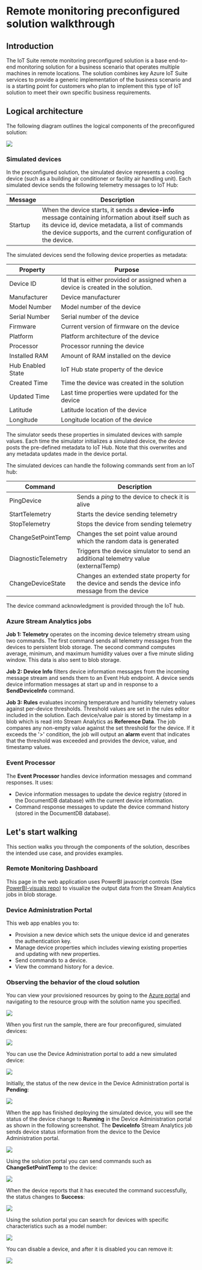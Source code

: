 <properties
 pageTitle="Remote Monitoring preconfigured solution walkthrough | Microsoft Azure"
 description="A description of the Azure IoT preconfigured solution remote monitoring and its architecture."
 services=""
 documentationCenter=""
 authors="stevehob"
 manager="timlt"
 editor=""/>

<tags
 ms.service="na"
 ms.devlang="na"
 ms.topic="article"
 ms.tgt_pltfrm="na"
 ms.workload="na"
 ms.date="10/21/2015"
 ms.author="stevehob"/>

# Remote monitoring preconfigured solution walkthrough

## Introduction

The IoT Suite remote monitoring preconfigured solution is a base end-to-end monitoring solution for a business scenario that operates multiple machines in remote locations. The solution combines key Azure IoT Suite services to provide a generic implementation of the business scenario and is a starting point for customers who plan to implement this type of IoT solution to meet their own specific business requirements.

## Logical architecture

The following diagram outlines the logical components of the preconfigured solution:

![](media/iot-suite-remote-monitoring-sample-walkthrough/remote-monitoring-architecture.png)


### Simulated devices

In the preconfigured solution, the simulated device represents a cooling device (such as a building air conditioner or facility air handling unit). Each simulated device sends the following telemetry messages to IoT Hub:


| Message  | Description |
|----------|-------------|
| Startup  | When the device starts, it sends a **device-info** message containing information about itself such as its device id, device metadata, a list of commands the device supports, and the current configuration of the device. |


The simulated devices send the following device properties as metadata:

| Property               |  Purpose |
|------------------------|--------- |
| Device ID              | Id that is either provided or assigned when a device is created in the solution. |
| Manufacturer           | Device manufacturer |
| Model Number           | Model number of the device |
| Serial Number          | Serial number of the device |
| Firmware               | Current version of firmware on the device |
| Platform               | Platform architecture of the device |
| Processor              | Processor running the device |
| Installed RAM          | Amount of RAM installed on the device |
| Hub Enabled State      | IoT Hub state property of the device |
| Created Time           | Time the device was created in the solution |
| Updated Time           | Last time properties were updated for the device |
| Latitude               | Latitude location of the device |
| Longitude              | Longitude location of the device |

The simulator seeds these properties in simulated devices with sample values.  Each time the simulator initializes a simulated device, the device posts the pre-defined metadata to IoT Hub. Note that this overwrites and any metadata updates made in the device portal.


The simulated devices can handle the following commands sent from an IoT hub:

| Command                | Description                                         |
|------------------------|-----------------------------------------------------|
| PingDevice             | Sends a _ping_ to the device to check it is alive   |
| StartTelemetry         | Starts the device sending telemetry                 |
| StopTelemetry          | Stops the device from sending telemetry             |
| ChangeSetPointTemp     | Changes the set point value around which the random data is generated |
| DiagnosticTelemetry    | Triggers the device simulator to send an additional telemetry value (externalTemp) |
| ChangeDeviceState      | Changes an extended state property for the device and sends the device info message from  the device |


The device command acknowledgment is provided through the IoT hub.


### Azure Stream Analytics jobs

**Job 1: Telemetry** operates on the incoming device telemetry stream using two commands. The first command sends all telemetry messages from the devices to persistent blob storage. The second command computes average, minimum, and maximum humidity values over a five minute sliding window. This data is also sent to blob storage.

**Job 2: Device Info** filters device information messages from the incoming message stream and sends them to an Event Hub endpoint. A device sends device information messages at start up and in response to a **SendDeviceInfo** command.

**Job 3: Rules** evaluates incoming temperature and humidity telemetry values against per-device thresholds. Threshold values are set in the rules editor included in the solution. Each device/value pair is stored by timestamp in a blob which is read into Stream Analytics as **Reference Data**. The job compares any non-empty value against the set threshold for the device. If it exceeds the '>' condition, the job will output an **alarm** event that indicates that the threshold was exceeded and provides the device, value, and timestamp values.

### Event Processor

The **Event Processor** handles device information messages and command responses. It uses:

- Device information messages to update the device registry (stored in the DocumentDB database) with the current device information.
- Command response messages to update the device command history (stored in the DocumentDB database).

## Let's start walking

This section walks you through the components of the solution, describes the intended use case, and provides examples.

### Remote Monitoring Dashboard
This page in the web application uses PowerBI javascript controls (See [PowerBI-visuals repo](https://www.github.com/Microsoft/PowerBI-visuals)) to visualize the output data from the Stream Analytics jobs in blob storage.


### Device Administration Portal

This web app enables you to:

- Provision a new device which sets the unique device id and generates the authentication key.
- Manage device properties which includes viewing existing properties and updating with new properties.
- Send commands to a device.
- View the command history for a device.

### Observing the behavior of the cloud solution
You can view your provisioned resources by going to the [Azure portal](https://portal.azure.com) and navigating to the resource group with the solution name you specified.

![](media/iot-suite-remote-monitoring-sample-walkthrough/azureportal_01.png)

When you first run the sample, there are four preconfigured, simulated devices:

![](media/iot-suite-remote-monitoring-sample-walkthrough/solutionportal_01.png)

You can use the Device Administration portal to add a new simulated device:

![](media/iot-suite-remote-monitoring-sample-walkthrough/solutionportal_02.png)

Initially, the status of the new device in the Device Administration portal is **Pending**:

![](media/iot-suite-remote-monitoring-sample-walkthrough/solutionportal_03.png)

When the app has finished deploying the simulated device, you will see the status of the device change to **Running** in the Device Administration portal as shown in the following screenshot. The **DeviceInfo** Stream Analytics job sends device status information from the device to the Device Administration portal.

![](media/iot-suite-remote-monitoring-sample-walkthrough/solutionportal_04.png)

Using the solution portal you can send commands such as **ChangeSetPointTemp** to the device:

![](media/iot-suite-remote-monitoring-sample-walkthrough/solutionportal_05.png)

When the device reports that it has executed the command successfully, the status changes to **Success**:

![](media/iot-suite-remote-monitoring-sample-walkthrough/solutionportal_06.png)

Using the solution portal you can search for devices with specific characteristics such as a model number:

![](media/iot-suite-remote-monitoring-sample-walkthrough/solutionportal_07.png)

You can disable a device, and after it is disabled you can remove it:

![](media/iot-suite-remote-monitoring-sample-walkthrough/solutionportal_08.png)


